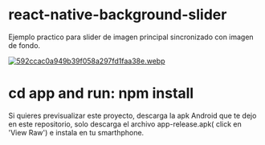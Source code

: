 # react-native-background-slider


Ejemplo practico para slider de imagen principal sincronizado con imagen de fondo.


[![592ccac0a949b39f058a297fd1faa38e.webp](https://i.postimg.cc/G3VsRqms/592ccac0a949b39f058a297fd1faa38e.webp)](https://postimg.cc/t7dgtdPX)


# cd app and run: npm install
Si quieres previsualizar este proyecto, descarga la apk Android que te dejo en este repositorio, solo descarga el archivo app-release.apk( click en 'View Raw') e instala en tu smarthphone.
